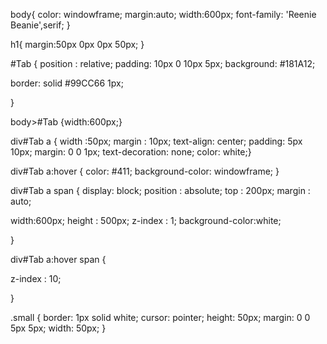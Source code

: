 body{
	color: windowframe;
	margin:auto;
	width:600px;
font-family: 'Reenie Beanie',serif; 
}

h1{
margin:50px 0px 0px 50px;
}


#Tab {
	position : relative;
	padding: 10px 0 10px 5px;
	background: #181A12;

border: solid #99CC66 1px; 

}

body>#Tab {width:600px;}


div#Tab a {
width :50px;
margin : 10px;
text-align: center; 
   padding: 5px 10px; margin: 0 0 1px; 
   text-decoration: none; color: white;}

div#Tab a:hover {
	color: #411; 
	background-color: windowframe;
}

div#Tab a span  {
display: block;
position : absolute;
top : 200px;
margin : auto;

width:600px;
height : 500px;
z-index : 1;
background-color:white;

}

div#Tab a:hover span {

z-index : 10;

}

.small {
border: 1px solid white;
    cursor: pointer;
    height: 50px;
    margin: 0 0 5px 5px;
    width: 50px;
}

